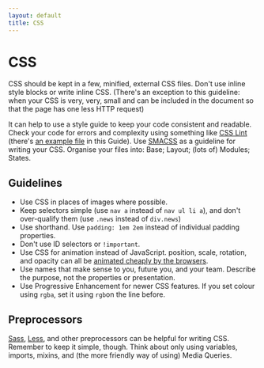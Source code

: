 ```yaml
---
layout: default
title: CSS
---
```


# CSS

<!--coxex ignore very-->
CSS should be kept in a few, minified, external CSS files. Don't use inline style blocks or write inline CSS. (There's an exception to this guideline: when your CSS is very, very, small and can be included in the document so that the page has one less HTTP request)

It can help to use a style guide to keep your code consistent and readable. Check your code for errors and complexity using something like [CSS Lint](http://csslint.net/) (there's [an example file](./.csslintrc) in this Guide). Use [SMACSS](http://www.smacss.com/) as a guideline for writing your CSS. Organise your files into: Base; Layout; (lots of) Modules; States.

## Guidelines

<!--codex ignore simple-->
* Use CSS in places of images where possible.
* Keep selectors simple (use `nav a` instead of `nav ul li a`), and don't over-qualify them (use `.news` instead of `div.news`)
* Use shorthand. Use `padding: 1em 2em` instead of individual padding properties.
* Don't use ID selectors or `!important`.
* Use CSS for animation instead of JavaScript. position, scale, rotation, and opacity can all be [animated cheaply by the browsers](http://www.html5rocks.com/en/tutorials/speed/high-performance-animations/).
* Use names that make sense to you, future you, and your team. Describe the purpose, not the properties or presentation.
*  Use Progressive Enhancement for newer CSS features. If you set colour using `rgba`, set it using `rgb`on the line before.

## Preprocessors

<!--codex ignore simple-->
[Sass](http://sass-lang.com/), [Less](http://lesscss.org/), and other preprocessors can be helpful for writing CSS. Remember to keep it simple, though. Think about only using variables, imports, mixins, and (the more friendly way of using) Media Queries.
